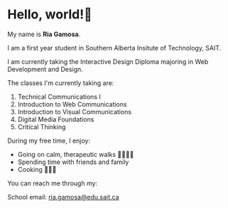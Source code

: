 # Hello, world!👋

My name is **Ria Gamosa**. 

I am a first year student in Southern Alberta Insitute of Technology, SAIT.

I am currently taking the Interactive Design Diploma majoring in Web Development and Design.

The classes I'm currently taking are:
1. Technical Communications I
2. Introduction to Web Communications
3. Introduction to Visual Communications
4. Digital Media Foundations
5. Critical Thinking

During my free time, I enjoy:
- Going on calm, therapeutic walks 🚶🏻‍♀️‍➡️
- Spending time with friends and family 
- Cooking 👩🏻‍🍳

You can reach me through my:

School email: [ria.gamosa@edu.sait.ca](ria.gamosa@edu.sait.ca)










